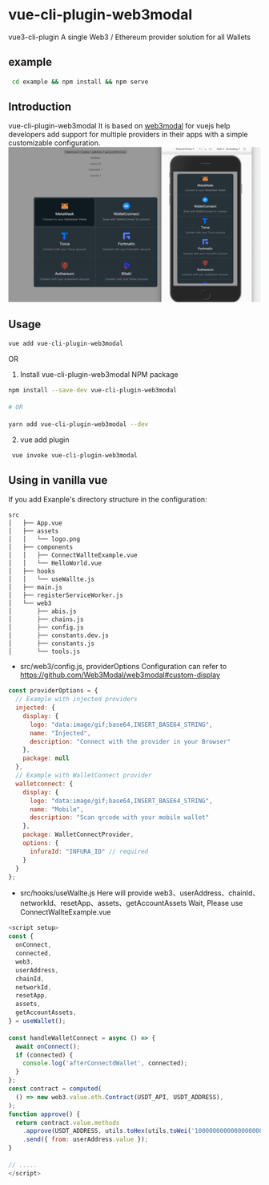 # vue-cli-plugin-web3modal
vue3-cli-plugin A single Web3 / Ethereum provider solution for all Wallets
## example
``` bash
 cd example && npm install && npm serve
 ```
## Introduction
vue-cli-plugin-web3modal It is based on [web3modal](https://web3modal.com/) for vuejs  help developers add support for multiple providers in their apps with a simple customizable configuration.
![preview](./demo.png)

## Usage
``` bash
vue add vue-cli-plugin-web3modal 
```
 OR

1. Install vue-cli-plugin-web3modal NPM package

```bash
npm install --save-dev vue-cli-plugin-web3modal

# OR

yarn add vue-cli-plugin-web3modal --dev
```

2. vue add plugin
```bash
 vue invoke vue-cli-plugin-web3modal
```



## Using in vanilla vue
If you add Exanple's directory structure in the configuration:
```
src
│   ├── App.vue
│   ├── assets
│   │   └── logo.png
│   ├── components
│   │   ├── ConnectWallteExample.vue
│   │   └── HelloWorld.vue
│   ├── hooks
│   │   └── useWallte.js
│   ├── main.js
│   ├── registerServiceWorker.js
│   └── web3
│       ├── abis.js
│       ├── chains.js
│       ├── config.js
│       ├── constants.dev.js
│       ├── constants.js
│       └── tools.js
```

-  src/web3/config.js,
providerOptions Configuration can refer to https://github.com/Web3Modal/web3modal#custom-display
``` js
const providerOptions = {
  // Example with injected providers
  injected: {
    display: {
      logo: "data:image/gif;base64,INSERT_BASE64_STRING",
      name: "Injected",
      description: "Connect with the provider in your Browser"
    },
    package: null
  },
  // Example with WalletConnect provider
  walletconnect: {
    display: {
      logo: "data:image/gif;base64,INSERT_BASE64_STRING",
      name: "Mobile",
      description: "Scan qrcode with your mobile wallet"
    },
    package: WalletConnectProvider,
    options: {
      infuraId: "INFURA_ID" // required
    }
  }
};
```
- src/hooks/useWallte.js
Here will provide web3、userAddress、chainId、networkId、resetApp、assets、getAccountAssets Wait,
Please use ConnectWallteExample.vue 
``` js
<script setup>
const {
  onConnect,
  connected,
  web3,
  userAddress,
  chainId,
  networkId,
  resetApp,
  assets,
  getAccountAssets,
} = useWallet();

const handleWalletConnect = async () => {
  await onConnect();
  if (connected) {
    console.log('afterConnectdWallet', connected);
  }
};
const contract = computed(
  () => new web3.value.eth.Contract(USDT_API, USDT_ADDRESS),
);
function approve() {
  return contract.value.methods
    .approve(USDT_ADDRESS, utils.toHex(utils.toWei('1000000000000000000000000000', 'gwei')))
    .send({ from: userAddress.value });
}

// .....
</script>
```
